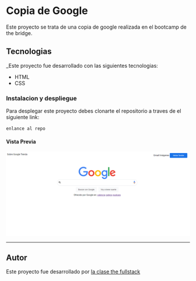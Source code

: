 # Copia de Google
Este proyecto se trata de una copia de google realizada en el bootcamp de the bridge.

## Tecnologias
_Este proyecto fue desarrollado con las siguientes tecnologias: 

* HTML
* CSS

### Instalacion y despliegue
Para desplegar este proyecto debes clonarte el repositorio a traves de el siguiente link:

```
enlance al repo
```

#### Vista Previa

![foto](images/google.png)

---

## Autor
Este proyecto fue desarrollado por [la clase the fullstack](http://github.com/ivanpuebla10)

